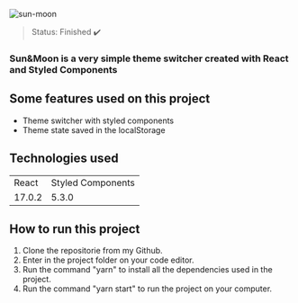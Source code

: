 ![sun-moon](https://user-images.githubusercontent.com/50122135/181518146-a59e05e3-411d-4dba-834e-8470a0bf4871.png)

> Status: Finished ✔️

### Sun&Moon is a very simple theme switcher created with React and Styled Components

## Some features used on this project

* Theme switcher with styled components
* Theme state saved in the localStorage
  
## Technologies used
  
<table>
  <tr>
    <td>React</td>
    <td>Styled Components</td>
  </tr>

  <tr>
    <td>17.0.2</td>
    <td>5.3.0</td>
  </tr>
</table>
  
## How to run this project

1) Clone the repositorie from my Github.
2) Enter in the project folder on your code editor.
3) Run the command "yarn" to install all the dependencies used in the project.
4) Run the command "yarn start" to run the project on your computer.
